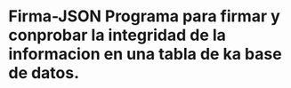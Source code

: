 # Firma-JSON Programa para firmar y conprobar la integridad de la informacion en una tabla de ka base de datos.
